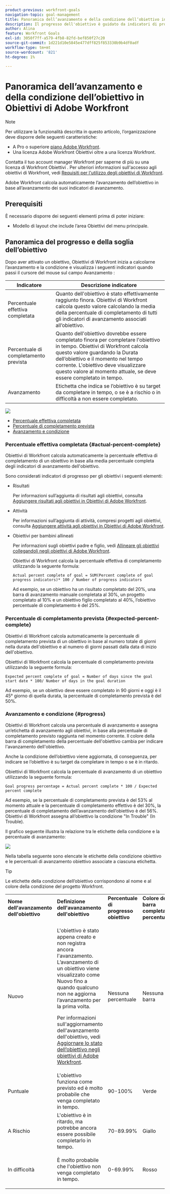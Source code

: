 ```yaml
---
product-previous: workfront-goals
navigation-topic: goal-management
title: Panoramica dell’avanzamento e della condizione dell’obiettivo in Obiettivi di Adobe Workfront
description: Il progresso dell'obiettivo è guidato da indicatori di progresso come attività, risultati o obiettivi per bambini. La condizione dell’obiettivo è determinata dal progresso dell’obiettivo al momento attuale.
author: Alina
feature: Workfront Goals
exl-id: 3050f7ff-a579-4fb8-82fd-bef850f27c20
source-git-commit: 1d221d10e5845e477dff825f853330b9b4df0adf
workflow-type: tm+mt
source-wordcount: '821'
ht-degree: 1%

---
```


# Panoramica dell’avanzamento e della condizione dell’obiettivo in Obiettivi di Adobe Workfront

<!--drafted for P&P release: the note at the top will need to be replaced with this:

Your organization must have the following to use the functionality described in this article:

* For the legacy plan and license structure: 

  * A Pro or higher [Adobe Workfront plan](https://www.workfront.com/plans). 
  * An Adobe Workfront Goals license in addition to a Workfront license.

* For the current plan and license structure:

  * An Ultimate plan 
    
    Or
    
    An additional license for Adobe Workfront Goals for the Prime or Select Adobe Workfront plans. <is there a link we can add here for the plans and what they contain?!>

Contact your Workfront account manager to learn about a Workfront Goals license.

For additional information about access to Workfront Goals, see [Requirements to use Workfront Goals](../../workfront-goals/goal-management/access-needed-for-wf-goals.md).
-->

>[!NOTE]
>
>Per utilizzare la funzionalità descritta in questo articolo, l’organizzazione deve disporre delle seguenti caratteristiche:
>
>* A Pro o superiore [piano Adobe Workfront](https://www.workfront.com/plans).
>* Una licenza Adobe Workfront Obiettivi oltre a una licenza Workfront.
>
>Contatta il tuo account manager Workfront per saperne di più su una licenza di Workfront Obiettivi .
>Per ulteriori informazioni sull&#39;accesso agli obiettivi di Workfront, vedi [Requisiti per l&#39;utilizzo degli obiettivi di Workfront](../../workfront-goals/goal-management/access-needed-for-wf-goals.md).

Adobe Workfront calcola automaticamente l’avanzamento dell’obiettivo in base all’avanzamento dei suoi indicatori di avanzamento.

## Prerequisiti

È necessario disporre dei seguenti elementi prima di poter iniziare:

* Modello di layout che include l’area Obiettivi del menu principale.

## Panoramica del progresso e della soglia dell’obiettivo

Dopo aver attivato un obiettivo, Obiettivi di Workfront inizia a calcolarne l’avanzamento e la condizione e visualizza i seguenti indicatori quando passi il cursore del mouse sul campo Avanzamento :

| Indicatore | Descrizione indicatore |
|---|---|
| Percentuale effettiva completata | Quanto dell&#39;obiettivo è stato effettivamente raggiunto finora. Obiettivi di Workfront calcola questo valore calcolando la media della percentuale di completamento di tutti gli indicatori di avanzamento associati all’obiettivo. |
| Percentuale di completamento prevista | Quanto dell&#39;obiettivo dovrebbe essere completato finora per completare l&#39;obiettivo in tempo. Obiettivi di Workfront calcola questo valore guardando la Durata dell’obiettivo e il momento nel tempo corrente. L&#39;obiettivo deve visualizzare questo valore al momento attuale, se deve essere completato in tempo. |
| Avanzamento | Etichetta che indica se l’obiettivo è su target da completare in tempo, o se è a rischio o in difficoltà a non essere completato. |

![](assets/in-trouble-goal-progress-expanded.png)

<!--drafted for the redesign: replace the screen shot above with the redesigned one which is white, not black-->

* [Percentuale effettiva completata](#actual-percent-complete)
* [Percentuale di completamento prevista](#expected-percent-complete)
* [Avanzamento e condizione](#progress)

### Percentuale effettiva completata {#actual-percent-complete}

Obiettivi di Workfront calcola automaticamente la percentuale effettiva di completamento di un obiettivo in base alla media percentuale completa degli indicatori di avanzamento dell&#39;obiettivo.

Sono considerati indicatori di progresso per gli obiettivi i seguenti elementi:

* Risultati

   Per informazioni sull’aggiunta di risultati agli obiettivi, consulta [Aggiungere risultati agli obiettivi in Obiettivi di Adobe Workfront](../../workfront-goals/results-and-activities/add-results-to-goals.md).

* Attività

   Per informazioni sull’aggiunta di attività, compresi progetti agli obiettivi, consulta [Aggiungere attività agli obiettivi in Obiettivi di Adobe Workfront](../../workfront-goals/results-and-activities/add-activities-to-goals.md).

* Obiettivi per bambini allineati

   Per informazioni sugli obiettivi padre e figlio, vedi [Allineare gli obiettivi collegandoli negli obiettivi di Adobe Workfront](../../workfront-goals/goal-alignment/align-goals-by-connecting-them.md).

   Obiettivi di Workfront calcola la percentuale effettiva di completamento utilizzando la seguente formula:

   ```
   Actual percent complete of goal = SUM(Percent complete of goal progress indicators)* 100 / Number of progress indicators
   ```

   Ad esempio, se un obiettivo ha un risultato completato del 20%, una barra di avanzamento manuale completata al 30%, un progetto completato al 10% e un obiettivo figlio completato al 40%, l’obiettivo percentuale di completamento è del 25%.

### Percentuale di completamento prevista {#expected-percent-complete}

Obiettivi di Workfront calcola automaticamente la percentuale di completamento prevista di un obiettivo in base al numero totale di giorni nella durata dell&#39;obiettivo e al numero di giorni passati dalla data di inizio dell&#39;obiettivo.

Obiettivi di Workfront calcola la percentuale di completamento prevista utilizzando la seguente formula:

```
Expected percent complete of goal = Number of days since the goal start date * 100/ Number of days in the goal duration
```

Ad esempio, se un obiettivo deve essere completato in 90 giorni e oggi è il 45° giorno di quella durata, la percentuale di completamento prevista è del 50%.

### Avanzamento e condizione {#progress}

Obiettivi di Workfront calcola una percentuale di avanzamento e assegna un’etichetta di avanzamento agli obiettivi, in base alla percentuale di completamento previsto raggiunta nel momento corrente. Il colore della barra di completamento della percentuale dell&#39;obiettivo cambia per indicare l&#39;avanzamento dell&#39;obiettivo.

Anche la condizione dell’obiettivo viene aggiornata, di conseguenza, per indicare se l’obiettivo è su target da completare in tempo o se è in ritardo.

Obiettivi di Workfront calcola la percentuale di avanzamento di un obiettivo utilizzando la seguente formula:

```
Goal progress percentage = Actual percent complete * 100 / Expected percent complete
```

Ad esempio, se la percentuale di completamento prevista è del 53% al momento attuale e la percentuale di completamento effettivo è del 30%, la percentuale di completamento dell’avanzamento dell’obiettivo è del 56%. Obiettivi di Workfront assegna all’obiettivo la condizione &quot;In Trouble&quot; (In Trouble).

Il grafico seguente illustra la relazione tra le etichette della condizione e la percentuale di avanzamento:

![](assets/progress-status-labels-charted-after-match-with-project-condition-350x147.png)

Nella tabella seguente sono elencate le etichette della condizione obiettivo e le percentuali di avanzamento obiettivo associate a ciascuna etichetta.

>[!TIP]
>
>Le etichette della condizione dell’obiettivo corrispondono al nome e al colore della condizione del progetto Workfront.

<table style="table-layout:auto"> 
 <col> 
 <col> 
 <col> 
 <col> 
 <tbody> 
  <tr> 
   <td><b>Nome dell'avanzamento dell'obiettivo</b></td> 
   <td><b>Definizione dell'avanzamento dell'obiettivo</b></td> 
   <td><b>Percentuale di progresso obiettivo</b></td> 
   <td><b>Colore della barra completa percentuale</b></td> 
   <td><b>Icona dell’indicatore di condizione</b></td> 
  </tr> 
  <tr> 
   <td>Nuovo</td> 
   <td> <p>L'obiettivo è stato appena creato e non registra ancora l'avanzamento. L’avanzamento di un obiettivo viene visualizzato come Nuovo fino a quando qualcuno non ne aggiorna l’avanzamento per la prima volta. </p> <p>Per informazioni sull'aggiornamento dell'avanzamento dell'obiettivo, vedi <a href="../../workfront-goals/goal-review-and-workfront-goals-sections/check-in-goals.md" class="MCXref xref">Aggiornare lo stato dell’obiettivo negli obiettivi di Adobe Workfront</a>.</p> </td> 
   <td>Nessuna percentuale</td> 
   <td>Nessuna barra</td> 
   <td><img src="assets/new-goal-icon-condition.png" alt="new_go_icon_condition.png"></td>
  </tr> 
  <tr> 
   <td> <p><span>Puntuale</span> </p> </td> 
   <td>L'obiettivo funziona come previsto ed è molto probabile che venga completato in tempo. </td> 
   <td>90-100%</td> 
   <td>Verde</td> 
    <td><img src="assets/on-target-icon-condition.png" alt="on_target_icon_condition.png"></td>
  </tr> 
  <tr> 
   <td> <p><span>A Rischio</span> </p> </td> 
   <td>L'obiettivo è in ritardo, ma potrebbe ancora essere possibile completarlo in tempo. </td> 
   <td>70-89.99%</td> 
   <td>Giallo</td>
   <td><img src="assets/at-risk-icon-condition.png" alt="at_risk_icon_condition.png"></td> 
  </tr> 
  <tr> 
   <td> <p><span>In difficoltà</span> </p> </td> 
   <td> <p>È molto probabile che l'obiettivo non venga completato in tempo. </p> </td> 
   <td>0-69.99%</td> 
   <td>Rosso</td> 
   <td><img src="assets/in-trouble-icon-condition.png" alt="in_trou_icon_condition.png"></td> 
  </tr> 
 </tbody> 
</table>